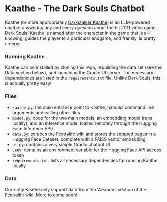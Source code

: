 # Kaathe - The Dark Souls Chatbot
Kaathe (or more appropriately [Darkstalker Kaathe](https://darksouls.wiki.fextralife.com/Darkstalker+Kaathe)) is an LLM-powered chatbot answering any and every question about the hit 2011 video game, Dark Souls. Kaathe is named after the character in the game that is all-knowing, guides the player to a particular endgame, and frankly, is pretty creepy. 

### Running Kaathe
Kaathe can be installed by cloning this repo, rebuilding the data set (see the Data section below), and launching the Gradio UI server. The necessary dependencies are listed in the `requirements.txt` file. Unlike Dark Souls, this is actually pretty easy! 

### Files
- `kaathe.py`: the main entrance point to Kaathe, handles command line arguments and calling other files 
- `model.py`: code for the two main models, an embedding model (runs locally), and an inference model (called remotely through the Hugging Face Inference API)
- `data.py`: scrapes the [Fextralife wiki](https://darksouls.wiki.fextralife.com/) and stores the scraped pages in a Hugging Face Dataset, complete with a FAISS vector embedding
- `ui.py`: contains a very simple Gradio chatbot UI 
- `.env`: contains an environment variable for the Hugging Face API access token
- `requirements.txt`: lists all necessary dependencies for running Kaathe locally


### Data
Currently Kaathe only support data from the Weapons section of the Fextralife wiki. More to come soon!
